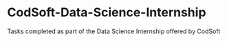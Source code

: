 # CodSoft-Data-Science-Internship
Tasks completed as part of the Data Science Internship offered by CodSoft
